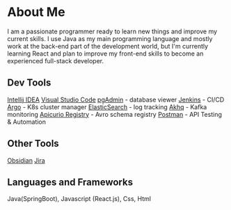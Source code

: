 # About Me

I am a passionate programmer ready to learn new things and improve my current skills.
I use Java as my main programming language and mostly work at the back-end part of the development world, but I'm currently learning React and plan to improve my front-end skills to become an experienced full-stack developer.

## Dev Tools
[Intellij IDEA](https://www.jetbrains.com/idea/)
[Visual Studio Code](https://code.visualstudio.com/)
[pgAdmin](https://www.pgadmin.org/) - database viewer
[Jenkins](https://www.jenkins.io/) - CI/CD
[Argo](https://argoproj.github.io/) - K8s cluster manager
[ElasticSearch](https://www.elastic.co/) - log tracking
[Akhq](https://akhq.io/) - Kafka monitoring
[Apicurio Registry](https://www.apicur.io/registry/) - Avro schema registry
[Postman](https://www.postman.com/) - API Testing & Automation

## Other Tools
[Obsidian](https://obsidian.md/)
[Jira](https://www.atlassian.com/software/jirahttps://www.atlassian.com/software/jira?&aceid=&adposition=&adgroup=140448864863&campaign=18451798950&creative=656629726793&device=c&keyword=jira&matchtype=e&network=g&placement=&ds_kids=p73363375466&ds_e=GOOGLE&ds_eid=700000001558501&ds_e1=GOOGLE&gad_source=1&gclid=Cj0KCQjwqP2pBhDMARIsAJQ0CzqEG-5k9fB0v_s3Udy8Ro0He2gIZfZ3E2MWZcL9AtNzGPxQ6Evnt_saAjT2EALw_wcB&gclsrc=aw.ds)
## Languages and Frameworks
Java(SpringBoot), Javascript (React.js), Css, Html
